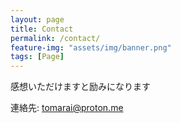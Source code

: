 ```yaml
---
layout: page
title: Contact
permalink: /contact/
feature-img: "assets/img/banner.png"
tags: [Page]
---
```


感想いただけますと励みになります

連絡先: [tomarai@proton.me](mailto:tomarai@proton.me)
